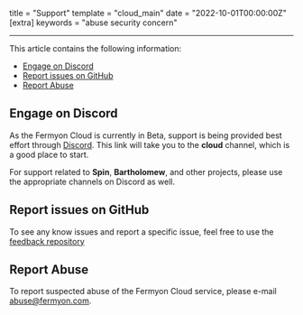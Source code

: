 title = "Support"
template = "cloud_main"
date = "2022-10-01T00:00:00Z"
[extra]
keywords = "abuse security concern"

---

This article contains the following information:

- [Engage on Discord](#engage-on-discord)
- [Report issues on GitHub](#report-issues-on-github)
- [Report Abuse](#report-abuse)

## Engage on Discord

As the Fermyon Cloud is currently in Beta, support is being provided best effort through [Discord](https://discord.gg/P4Cx7xUbJu). This link will take you to the **cloud** channel, which is a good place to start.

For support related to **Spin**, **Bartholomew**, and other projects, please use the appropriate channels on Discord as well.

## Report issues on GitHub

To see any know issues and report a specific issue, feel free to use the [feedback repository](https://github.com/fermyon/feedback)

## Report Abuse

To report suspected abuse of the Fermyon Cloud service, please e-mail abuse@fermyon.com.
